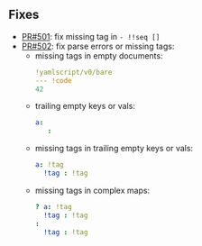 
## Fixes

- [PR#501](https://github.com/biojppm/rapidyaml/pull/501): fix missing tag in `- !!seq []`
- [PR#502](https://github.com/biojppm/rapidyaml/pull/502): fix parse errors or missing tags:
  - missing tags in empty documents:
    ```yaml
    !yamlscript/v0/bare
    --- !code
    42
    ```
  - trailing empty keys or vals:
    ```yaml
    a:
       :
    ```
  - missing tags in trailing empty keys or vals:
    ```yaml
    a: !tag
      !tag : !tag
    ```
  - missing tags in complex maps:
    ```yaml
    ? a: !tag
      !tag : !tag
    :
      !tag : !tag
    ```
